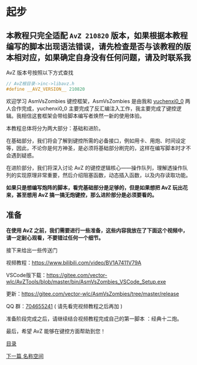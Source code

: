 <!--
 * @Coding: utf-8
 * @Author: vector-wlc
 * @Date: 2021-09-25 15:09:04
 * @Description: AvZ 起步
-->

# 起步

## 本教程只完全适配 `AvZ 210820` 版本，如果根据本教程编写的脚本出现语法错误，请先检查是否与该教程的版本相对应，如果确定自身没有任何问题，请及时联系我

AvZ 版本号按照以下方式查找
```C++
// AvZ根目录->inc->libavz.h 
#define __AVZ_VERSION__ 210820
```

欢迎学习 AsmVsZombies 键控框架，AsmVsZombies 是由我和 [yuchenxi0_0](https://www.bilibili.com/video/BV1WJ41177a3) 两人合作完成，yuchenxi0_0 主要完成了反汇编注入工作，我主要完成了键控逻辑。我相信这套框架会带给脚本编写者焕然一新的使用体验。

本教程总体将分为两大部分：基础和进阶。


在基础部分，我们将会了解到键控所需的必备接口，例如用卡、用炮、时间设定等，因此，不论你是何方神圣，是必须将基础部分刷完的，这样在编写脚本时才不会遇到疑惑。


在进阶部分，我们将深入讨论 AvZ 的键控逻辑核心——操作队列，理解透操作队列的实现原理非常重要，然后介绍阻塞函数，动态插入函数，以及内存读取功能。


**如果只是想编写炮阵的脚本，看完基础部分是足够的，但是如果想把 AvZ 玩出花来，甚至想用 AvZ 搞一搞无炮键控，那么进阶部分是必须要看的。**

## 准备

**在使用 AvZ 之前，我们需要进行一些准备，这些内容我放在了下面这个视频中，请一定耐心观看，不要错过任何一个细节。**

接下来给出一些传送门

视频教程：https://www.bilibili.com/video/BV1A7411V79A

VSCode版下载：https://gitee.com/vector-wlc/AvZTools/blob/master/bin/AsmVsZombies_VSCode_Setup.exe

更新：https://gitee.com/vector-wlc/AsmVsZombies/tree/master/release

QQ 群：[704655241](https://jq.qq.com/?_wv=1027&k=h6lNOpt0) ( 请先看完视频教程之后再加 )

准备阶段完成之后，请继续结合视频教程完成自己的第一脚本 ：经典十二炮。

最后，希望 AvZ 能够在键控方面帮助到您！

[目录](../catalogue.md)

[下一篇 名称空间](./namespace.md)